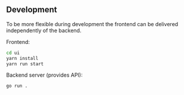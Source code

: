 ## Development
To be more flexible during development the frontend can be delivered
independently of the backend.

Frontend:
```bash
cd ui
yarn install
yarn run start
```

Backend server (provides API):
```bash
go run .
```